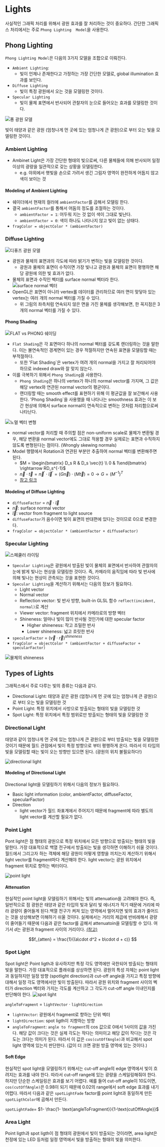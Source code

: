 # Lights

사실적인 그래픽 처리를 위해서 광원 효과를 잘 처리하는 것이 중요하다. 간단한 그래픽스 처리에서는 주로 `Phong Lighting  Model`을 사용한다.

## Phong Lighting

`Phong Lighting Model`은 다음의 3가지 모델을 조합으로 이뤄진다.

- `Ambient Lighting`:
  - 빛이 언제나 존재한다고 가정하는 가장 간단한 모델로, global illumination 효과를 보인다.
- `Diffuse Lighting`
  - 빛이 특정 광원에서 오는 것을 모델링한 것이다.
- `Specular Lighting`
  - 빛이 물체 표면에서 반사되어 관찰자의 눈으로 들어오는 효과를 모델링한 것이다.

![퐁 광원 모델](/docs/figs/phong-lighting.png)

빛이 태양과 같은 광원 (엄청나게 먼 곳에 있는 엄청나게 큰 광원)으로 부터 오는 빛을 모델링한 것이다.

### Ambient Lighting

- Ambinet Light은 가장 간단한 형태의 빛으로써, 다른 물체들에 의해 반사되어 일정 이상의 광량을 일관적으로 갖는 상황을 모델링한다.
  - e.g. 야외에서 햇빛을 손으로 가려서 생긴 그림자 영역이 완전하게 어둡지 않고 색이 보이는 것

#### Modeling of Ambient Lighting

- 쉐이더에서 현재의 컬러에 `ambientFactor`를 곱해서 모델링 한다.
- 결국 `ambientFactor`를 통해서 어둠의 정도를 조절하는 것이다.
  - `ambientFactor = 1`: 어두워 지는 것 없이 색이 그대로 빛난다.
  - `ambientFactor = 0`: 색이 하나도 나타나지 않고 빛이 없는 상태다.
- `fragColor = objectColor * (ambientFactor)`

### Diffuse Lighting

![디퓨즈 광원 모델](/docs/figs/diffuse_lighting.png)

- 광원과 물체의 표면과의 각도에 따라 밝기가 변하는 빛을 모델링한 것이다.
  - 광원과 물체의 표면이 수직이면 가장 빛나고 광원과 물체의 표면이 평행하면 해당 광원에 의한 빛 효과가 없다.
- 물체의 표면과 수직인 벡터를 surface normal 벡터라 한다.
![surface normal 벡터](/docs/figs/surface_normal_vector.png)
- OpenGL은 표면이 아니라 vertex롤 데이터를 관리하므로 여러 면이 맞닿아 있는 vertex는 여러 개의 normal 벡터를 가질 수 있다.
  - 위 그림의 좌측처럼 연속되지 않은 면을 가진 물체를 생각해보면, 한 꼭지점은 3개의 normal 벡터를 가질 수 있다.  

#### Phong Shading

![FLAT vs PHONG 쉐이딩](/docs/figs/flat_phong_shading.png)

- `Flat Shading`은 각 표면마다 하나의 normal 벡터를 갖도록 랜더링하는 것을 말한다. 이는 불연속적인 경계면이 있는 경우 적절하지만 연속된 표면을 모델링할 때는 부적절하다.
  - 또한 'Flat Shading`은 vertex가 여려 개의 normal을 가지고 잘 처리되어야 하므로 indexed draw와 잘 맞지 않는다.
- 이를 극복하기 위해서 `Phong Shading`을 사용한다.
  - `Phong Shading`은 하나의 vertex가 하나의 normal vector를 가지며, 그 값은 해당 vertex와 연관된 normal vector의 평균이다.
  - 랜더링할 때는 smooth effect를 표현하기 위해 이 평균값을 잘 보간해서 사용한다. 'Phong Shading`을 사용했을 때 나타나는 smoothness 효과는 이 보간 현상에 의해서 surface normal이 연속적으로 변하는 것처럼 처리함으로써 나타난다.

![노멀 벡터 변형](/docs/figs/normal_distortion_by_non-uniform_scaling.png)

- normal vector를 처리할 때 주의할 점은 non-uniform scale로 물체가 변환될 경우, 해당 변환을 normal vector에도 그대로 적용할 경우 실제로는 표면과 수직하지 않도록 변형된다는 점이다. (Wrongly skewing normals)
- Model 행렬에서 Rotation과 연관된 부분만 추출하여 normal 벡터를 변환해주면 된다.
  - $M = \begin{bmatrix} D_s R & D_s \vec{t} \\ 0 & 1\end{bmatrix} \rightarrow RD_s^{-1}$
  - $\vec{n}\cdot\vec{t} = \vec{n}^{\prime}\cdot\vec{l}^{\prime} = (G\vec{n})\cdot (M\vec{t}) = 0 \rightarrow G= (M^{-1})^T$
  - [참고 링크](http://www.lighthouse3d.com/tutorials/glsl-12-tutorial/the-normal-matrix/)

#### Modeling of Diffuse Lighting

- `diffuseFactor`  = $\vec{n} \cdot \vec{l}$
- $\vec{n}$: surface normal vector
- $\vec{l}$: vector from fragment to light source
- `diffuseFactor`가 음수이면 빛이 표면의 반대편에 있다는 것이므로 0으로 변경한다.
- `fragColor = objectColor * (ambientFactor + diffuseFactor)`

### Specular Lighting

![스페큘러 라이팅](/docs/figs/specular_lighting.png)

- `Specular Lighting`은 광원에서 방출된 빛이 물체의 표면에서 반사하여 관찰자의 눈에 밝게 빛나는 현상을 모델링한 것이다. 즉, 카메라의 움직임에 따라 빛 반사에 의해 빛나는 현상이 관측되는 것을 표현한 것이다.
- `Specular Lighting`을 계산하기 위해서는 다음의 정보가 필요하다.
  - Light vector
  - Normal vector
  - Reflection vector: 빛 반사 방향, built-in GLSL 함수 `reflect(incident, normal)`로 계산
  - Viewer vector: fragment 위치에서 카메라로의 방향 벡터
  - Shineness: 얼마나 빛이 많이 반사될 것인가에 대한 specular factor
    - Higher shineness: 작고 조밀한 반사
    - Lower shineness: 넓고 흐릿한 반사
- `specularFactor` = $(\vec{v}\cdot\vec{r})^{shineness}$
- `fragColor = objectColor * (ambientFactor + diffuseFactor + specularFactor)`

![물체의 shineness](/docs/figs/specular_lighting_shineness.png)

## Types of Lights

그래픽스에서 주로 다루는 빛의 종류는 다음과 같다.

- Directional Light: 태양과 같은 광원 (엄청나게 먼 곳에 있는 엄청나게 큰 광원)으로 부터 오는 빛을 모델링한 것
- Point Light: 특정 위치에서 사방으로 방출되는 형태의 빛을 모델링한 것
- Spot Light: 특정 위치에서 특정 범위로만 방출되는 형태의 빛을 모델링한 것

### Directional Light

태양과 같이 엄청나게 먼 곳에 있는 엄청나게 큰 광원으로 부터 방출되는 빛을 모델링한 것이기 때문에 월드 관점에서 빛이 특정 방향으로 부터 평행하게 온다. 따라서 이 타입의 빛을 모델링할 때는 빛이 오는 방향만 있으면 된다. (광원의 위치 불필요하다!)

![directional light](/docs/figs/directional_light.png)

#### Modeling of Directional Light

Directional light을 모델링하기 위해서 다음의 정보가 필요하다.

- Basic light information (color, ambientFactor, diffuseFactor, specularFactor)
- Direction
  - light vector가 월드 좌표계에서 주어지기 때문에 fragment에 따라 별도의 light vector를 계산할 필요가 없다.

### Point Light

Pont light은 점 형태의 광원으로 특정 위치에서 모든 방향으로 방출되는 형태의 빛을 말한다. 가장 대표적으로 백열 전구에서 방출되는 빛을 생각하면 이해하기 쉬울 것이다. 월드에서 그리고자 하는 객체에 해당 광원이 어떻게 영향을 끼치는지 계산하기 위해서 light vector를 fragment마다 계산해야 한다. light vector는 광원 위치에서 fragment 위치로 향하는 벡터이다.

![point light](/docs/figs/point-light.png)

#### Attenuation

현실적인 point light을 모델링하기 위해서는 빛의 attenuation을 고려해야 한다. 즉, 일반적으로 점 광원은 태양과 같은 타입의 빛과 달리 빛 에너지가 적기 때문에 거리에 따라 광량이 줄어들게 된다.백열 전구가 켜져 있는 영역에서 멀어지면 빛의 효과가 줄어드는 것을 상상해보면 이해하기 쉬울 것이다.
실제에서는 거리의 제곱에 반비례해서 광량이 줄어들기 때문에 다음과 같은 factor를 곱해서 attenuatoin을 모델링할 수 있다. 여기서 $d$는 광원과 fragment 사이의 거리이다. [(참고)](https://wiki.ogre3d.org/tiki-index.php?page=-Point+Light+Attenuation)

$$f_{atten} = \frac{1}{(a\cdot d^2 + b\cdot d + c)} $$

### Spot Light

Spot light은 Point ligth과 유사하지만 특정 각도 영역에만 국한되어 방출되는 형태의 빛을 말한다. 가장 대표적으로 플래쉬를 상상하면 된다. 광원의 특성 자체는 point light과 동일하지만 일정 방향 (spotlight direction)과 cut-off angle을 가지고 특정 방향에 대해서 일정 각도 영역에서만 빛이 방출된다.
따라서 광원 위치와 fragment 사이의 벡터가 direction 벡터와 가지는 각도를 계산하고 그 각도가 cut-off angle 이내인지를 판단해야 한다.
![spot light](/docs/figs/spot-light.png)

`angleToFragment` = `lightVector` $\cdot$ `lightDirection`

- `lightVector`: 광원에서 fragment로 향하는 단위 벡터
- `lightDirection`: spot ligth이 지향하는 방향
- `angleToFragment`: `angle to fragment`의 cos 값으로 0에서 1사이의 값을 가진다. 해당 값이 크다는 것은 실제 각도는 작다는 의미이고 해당 값이 작다는 것은 각도는 크다는 의미가 된다. 따라서 이 값은 `cos(cutOffAngle)`과 비교해서 spot light 영역에 있는지 판단한다. (값이 더 크면 광원 방출 영역에 있는 것이다.)

#### Soft Edge

현실적인 spot light을 모델링하기 위해서는 cut-off angle의 edge 영역에서 빛이 흐려지는 효과를 내야 한다. 따라서 cut-off range에 있는 광량을 스케일링해줘야 한다. 하지만 단순한 스케일링은 효과를 보기 어렵다.
예를 들어 cut-off angle이 10도이면, `cos(cutOffAngle)`은 0.98이 되기 때문에 0.02의 range에서 soft edge 효과를 내기 어렵다. 따라서 다음과 같은 `spotLightFade` factor를 point light과 동일하게 만든 `spotLigthColor`에 곱해서 만든다.

`spotLightFade`= $1- \frac{1- \text{angleToFragment}}{1-\text{cutOffAngle}}$

### Area Light

Point ligth과 spot ligth이 점 형태의 광원에서 빛이 방출되는 것이라면, area light은 천정에 있는 LED 등처럼 일정 영역에서 빛을 방출하는 형태의 빛을 의미한다.

